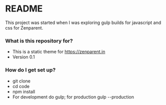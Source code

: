 # README # 

This project was started when I was exploring gulp builds for javascript and css for Zenparent.

### What is this repository for? ###

* This is a static theme for https://zenparent.in
* Version 0.1

### How do I get set up? ###

* git clone
* cd code
* npm install
* For development do gulp; for production gulp --production 


